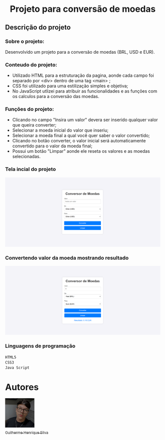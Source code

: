 <h1 align="center">Projeto para conversão de moedas</h1>

## Descrição do projeto

### Sobre o projeto:

Desenvolvido um projeto para a conversão de moedas (BRL, USD e EUR).

### Conteudo do projeto:
- Utilizado HTML para a estruturação da pagina, aonde cada campo foi separado por &lt;div&gt; dentro de uma tag &lt;main&gt; ;
- CSS foi utilizado para uma estilização simples e objetiva;
- No JavaScript utlizei para atribuir as funcionalidades e as funções com os calculos para a conversão das moedas.

### Funções do projeto:
- Clicando no campo "Insira um valor" devera ser inserido qualquer valor que queira converter;
- Selecionar a moeda inicial do valor que inseriu;
- Selecionar a moeda final a qual você quer saber o valor convertido;
- Clicando no botão converter, o valor inicial será automaticamente convertido para o valor da moeda final;
- Possui um botão "Limpar" aonde ele reseta os valores e as moedas selecionadas.

### Tela incial do projeto
<img src="imagens/tela_inicio.png">

### Convertendo valor da moeda mostrando resultado
<img src="imagens/convertendo.png">

### Linguagens de programação

``HTML5``  
``CSS3``  
``Java Script``

# Autores

[<img src="imagens/perfil.jpg" width=95><br><sub>Guilherme Henrique Silva</sub>](https://github.com/Guilherme-Henr-Silva)